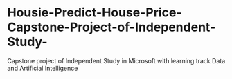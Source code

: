 # Housie-Predict-House-Price-Capstone-Project-of-Independent-Study-
Capstone project of Independent Study in Microsoft with learning track Data and Artificial Intelligence
